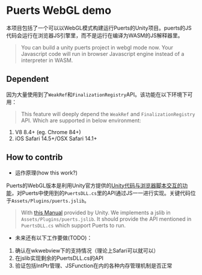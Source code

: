 # Puerts WebGL demo
本项目包括了一个可以以WebGL模式构建运行Puerts的Unity项目。puerts的JS代码会运行在浏览器JS引擎里，而不是运行在编译为WASM的JS解释器里。
> You can build a unity puerts project in webgl mode now. Your Javascript code will run in browser Javascript engine instead of a interpreter in WASM.

## Dependent
因为大量使用到了`WeakRef`和`FinalizationRegistry`API。该功能在以下环境下可用：
> This feature will deeply depend the `WeakRef` and `FinalizationRegistry` API. Which are supported in below environment:
1. V8 8.4+ (eg. Chrome 84+)
2. iOS Safari 14.5+/OSX Safari 14.1+

## How to contrib
* 运作原理(how this work?)

Puerts的WebGL版本是利用Unity官方提供的[Unity代码与浏览器脚本交互的功能](https://docs.unity3d.com/2018.4/Documentation/Manual/webgl-interactingwithbrowserscripting.html)，对Puerts中使用到的`PuertsDLL.cs`里的API通过JS一一进行实现。关键代码位于`Assets/Plugins/puerts.jslib`。
> With [this Manual](https://docs.unity3d.com/2018.4/Documentation/Manual/webgl-interactingwithbrowserscripting.html) provided by Unity. We implements a jslib in  `Assets/Plugins/puerts.jslib`. It should provide the API mentioned in `PuertsDLL.cs` which support Puerts to run.

* 未来还有以下工作要做(TODO)：

1. 确认在wkwebview下的支持情况（理论上Safari可以就可以）
2. 在jslib实现剩余的PuertsDLL.cs的API
3. 验证包括IntPtr管理、JSFunction在内的各种内存管理机制是否正常